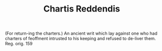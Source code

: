 ---
title: Chartis Reddendis
letter: C
permalink: "/definitions/bld-chartis-reddendis.html"
body: "(For return-ing the charters.) An ancient writ which lay against one who had
  charters of feoffment intrusted to his keeping and refused to de-liver them. Reg.
  orig. 159"
published_at: '2018-07-07'
source: Black's Law Dictionary 2nd Ed (1910)
layout: post
---